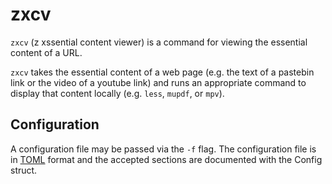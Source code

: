 # zxcv

`zxcv` (z xssential content viewer) is a command for viewing the essential
content of a URL.

`zxcv` takes the essential content of a web page (e.g. the text of a pastebin
link or the video of a youtube link) and runs an appropriate command to display
that content locally (e.g. `less`, `mupdf`, or `mpv`).

## Configuration

A configuration file may be passed via the `-f` flag. The configuration file is in
[TOML](https://toml.io) format and the accepted sections are documented with
the Config struct.
